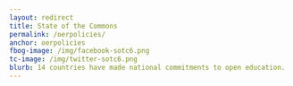 ```yaml
---
layout: redirect
title: State of the Commons
permalink: /oerpolicies/
anchor: oerpolicies
fbog-image: /img/facebook-sotc6.png
tc-image: /img/twitter-sotc6.png
blurb: 14 countries have made national commitments to open education.
---
```


